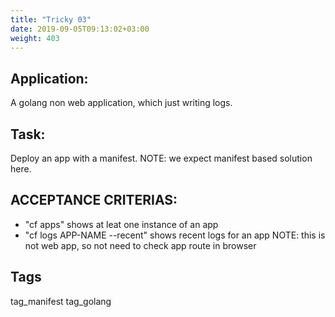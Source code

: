 ```yaml
---
title: "Tricky 03"
date: 2019-09-05T09:13:02+03:00
weight: 403
---
```


## Application:
A golang non web application, which just writing logs.

## Task:
Deploy an app with a manifest.
NOTE: we expect manifest based solution here.

## ACCEPTANCE CRITERIAS:
- "cf apps" shows at leat one instance of an app
- "cf logs APP-NAME --recent" shows recent logs for an app
NOTE: this is not web app, so not need to check app route in browser

## Tags
tag_manifest tag_golang
